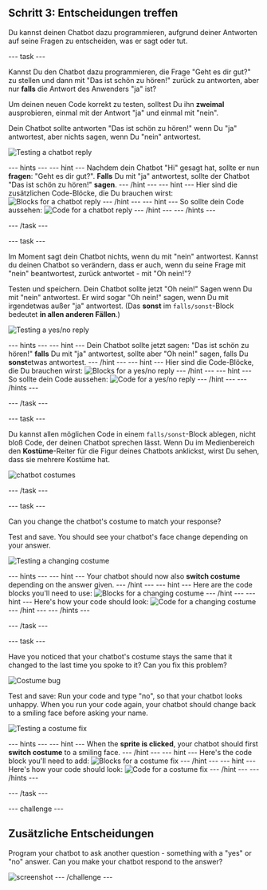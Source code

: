## Schritt 3: Entscheidungen treffen

Du kannst deinen Chatbot dazu programmieren, aufgrund deiner Antworten auf seine Fragen zu entscheiden, was er sagt oder tut.

\--- task \---

Kannst Du den Chatbot dazu programmieren, die Frage "Geht es dir gut?" zu stellen und dann mit "Das ist schön zu hören!" zurück zu antworten, aber nur **falls** die Antwort des Anwenders "ja" ist?

Um deinen neuen Code korrekt zu testen, solltest Du ihn **zweimal** ausprobieren, einmal mit der Antwort "ja" und einmal mit "nein".

Dein Chatbot sollte antworten "Das ist schön zu hören!" wenn Du "ja" antwortest, aber nichts sagen, wenn Du "nein" antwortest.

![Testing a chatbot reply](images/chatbot-if-test.png)

\--- hints \--- \--- hint \--- Nachdem dein Chatbot "Hi" gesagt hat, sollte er nun **fragen**: "Geht es dir gut?". **Falls** Du mit "ja" antwortest, sollte der Chatbot "Das ist schön zu hören!" **sagen**. \--- /hint \--- \--- hint \--- Hier sind die zusätzlichen Code-Blöcke, die Du brauchen wirst: ![Blocks for a chatbot reply](images/chatbot-if-blocks.png) \--- /hint \--- \--- hint \--- So sollte dein Code aussehen: ![Code for a chatbot reply](images/chatbot-if-code.png) \--- /hint \--- \--- /hints \---

\--- /task \---

\--- task \---

Im Moment sagt dein Chatbot nichts, wenn du mit "nein" antwortest. Kannst du deinen Chatbot so verändern, dass er auch, wenn du seine Frage mit "nein" beantwortest, zurück antwortet - mit "Oh nein!"?

Testen und speichern. Dein Chatbot sollte jetzt "Oh nein!" Sagen wenn Du mit "nein" antwortest. Er wird sogar "Oh nein!" sagen, wenn Du mit irgendetwas außer "ja" antwortest. (Das **sonst** im `falls/sonst`-Block bedeutet **in allen anderen Fällen**.)

![Testing a yes/no reply](images/chatbot-if-else-test.png)

\--- hints \--- \--- hint \--- Dein Chatbot sollte jetzt sagen: "Das ist schön zu hören!" **falls** Du mit "ja" antwortest, sollte aber "Oh nein!" sagen, falls Du **sonst**etwas antwortest. \--- /hint \--- \--- hint \--- Hier sind die Code-Blöcke, die Du brauchen wirst: ![Blocks for a yes/no reply](images/chatbot-if-else-blocks.png) \--- /hint \--- \--- hint \--- So sollte dein Code aussehen: ![Code for a yes/no reply](images/chatbot-if-else-code.png) \--- /hint \--- \--- /hints \---

\--- /task \---

\--- task \---

Du kannst allen möglichen Code in einem `falls/sonst`-Block ablegen, nicht bloß Code, der deinen Chatbot sprechen lässt. Wenn Du im Medienbereich den **Kostüme**-Reiter für die Figur deines Chatbots anklickst, wirst Du sehen, dass sie mehrere Kostüme hat.

![chatbot costumes](images/chatbot-costume-view.png)

\--- /task \---

\--- task \---

Can you change the chatbot's costume to match your response?

Test and save. You should see your chatbot's face change depending on your answer.

![Testing a changing costume](images/chatbot-costume-test.png)

\--- hints \--- \--- hint \--- Your chatbot should now also **switch costume** depending on the answer given. \--- /hint \--- \--- hint \--- Here are the code blocks you'll need to use: ![Blocks for a changing costume](images/chatbot-costume-blocks.png) \--- /hint \--- \--- hint \--- Here's how your code should look: ![Code for a changing costume](images/chatbot-costume-code.png) \--- /hint \--- \--- /hints \---

\--- /task \---

\--- task \---

Have you noticed that your chatbot's costume stays the same that it changed to the last time you spoke to it? Can you fix this problem?

![Costume bug](images/chatbot-costume-bug-test.png)

Test and save: Run your code and type "no", so that your chatbot looks unhappy. When you run your code again, your chatbot should change back to a smiling face before asking your name.

![Testing a costume fix](images/chatbot-costume-fix-test.png)

\--- hints \--- \--- hint \--- When the **sprite is clicked**, your chatbot should first **switch costume** to a smiling face. \--- /hint \--- \--- hint \--- Here's the code block you'll need to add: ![Blocks for a costume fix](images/chatbot-costume-fix-blocks.png) \--- /hint \--- \--- hint \--- Here's how your code should look: ![Code for a costume fix](images/chatbot-costume-fix-code.png) \--- /hint \--- \--- /hints \---

\--- /task \---

\--- challenge \---

## Zusätzliche Entscheidungen

Program your chatbot to ask another question - something with a "yes" or "no" answer. Can you make your chatbot respond to the answer?

![screenshot](images/chatbot-joke.png) \--- /challenge \---